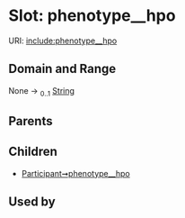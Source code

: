 
# Slot: phenotype__hpo




URI: [include:phenotype__hpo](https://w3id.org/include/phenotype__hpo)


## Domain and Range

None &#8594;  <sub>0..1</sub> [String](types/String.md)

## Parents


## Children

 *  [Participant➞phenotype__hpo](Participant_phenotype__hpo.md)

## Used by

